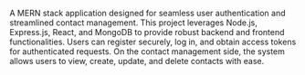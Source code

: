 A MERN stack application designed for seamless user authentication and streamlined contact management. This project leverages Node.js, Express.js, React, and MongoDB to provide robust backend and frontend functionalities. Users can register securely, log in, and obtain access tokens for authenticated requests. On the contact management side, the system allows users to view, create, update, and delete contacts with ease.
